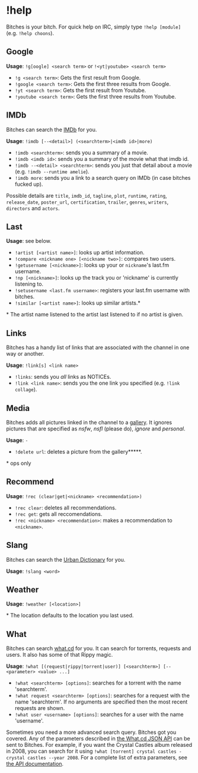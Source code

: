 # !help

Bitches is your bitch. For quick help on IRC, simply type `!help [module]` (e.g. `!help choons`).

## Google

**Usage**: `!g[oogle] <search term>` or `!<yt|youtube> <search term>`

* `!g <search term>`: Gets the first result from Google.
* `!google <search term>`: Gets the first three results from Google.
* `!yt <search term>`: Gets the first result from Youtube.
* `!youtube <search term>`: Gets the first three results from Youtube. 

## IMDb

Bitches can search the [IMDb](http://imdb.com) for you.

**Usage**: `!imdb [--<detail>] (<searchterm>|<imdb id>|more)`

* `!imdb <searchterm>`: sends you a summary of a movie.
* `!imdb <imdb id>`: sends you a summary of the movie what that imdb id.
* `!imdb --<detail> <searchterm>`: sends you just that detail about a movie (e.g. `!imdb --runtime amelie`).
* `!imdb more`: sends you a link to a search query on IMDb (in case bitches fucked up).

Possible details are `title`, `imdb_id`, `tagline`, `plot`, `runtime`, `rating`, `release_date`, `poster_url`, `certification`, `trailer`, `genres`, `writers`, `directors` and `actors`.

## Last

**Usage**: see below.

* `!artist [<artist name>]`: looks up artist information.
* `!compare <nickname one> [<nickname two>]`: compares two users.
* `!getusername [<nickname>]`: looks up your or `nickname`'s last.fm username.
* `!np [<nickname>]`: looks up the track you or 'nickname' is currently listening to.
* `!setusername <last.fm username>`: registers your last.fm username with bitches.
* `!similar [<artist name>]`: looks up similar artists.*

\* The artist name listened to the artist last listened to if no artist is given.

## Links

Bitches has a handy list of links that are associated with the channel in one way or another.

**Usage**: `!link[s] <link name>`

* `!links`: sends you *all* links as NOTICEs.
* `!link <link name>`: sends you the one link you specified (e.g. `!link collage`).

## Media

Bitches adds all pictures linked in the channel to a [gallery](http://indie-gallery.herokuapp.com). It ignores pictures that are specified as *nsfw*, *nsfl* (please do), *ignore* and *personal*.

**Usage**: `-`

* `!delete url`: deletes a picture from the gallery**\***.

\* ops only

## Recommend

**Usage**: `!rec (clear|get|<nickname> <recommendation>)`

* `!rec clear`: deletes all recommendations.
* `!rec get`: gets all reccomendations.
* `!rec <nickname> <recommendation>`: makes a recommendation to `<nickname>`.

## Slang

Bitches can search the [Urban Dictionary](http://urbandictionary.com/) for you.

**Usage**: `!slang <word>`

## Weather

**Usage**: `!weather [<location>]`

\* The location defaults to the location you last used.

## What

Bitches can search [what.cd](https://what.cd) for you. It can search for torrents, requests and users. It also has some of that Rippy magic.

**Usage**: `!what [(request|rippy|torrent|user)] [<searchterm>] [--<parameter> <value> ...]`

* `!what <searchterm> [options]`: searches for a torrent with the name 'searchterm'.
* `!what request <searchterm> [options]`: searches for a request with the name 'searchterm'.
If no arguments are specified then the most recent requests are shown.
* `!what user <username> [options]`: searches for a user with the name 'username'.

Sometimes you need a more advanced search query. Bitches got you covered. Any of the parameters described in [the What.cd JSON API](https://ssl.what.cd/wiki.php?action=article&id=998) can be sent to Bitches. For example, if you want the Crystal Castles album released in 2008, you can search for it using `!what [torrent] crystal castles - crystal castles --year 2008`. For a complete list of extra parameters, see [the API documentation](https://ssl.what.cd/wiki.php?action=article&id=998).
